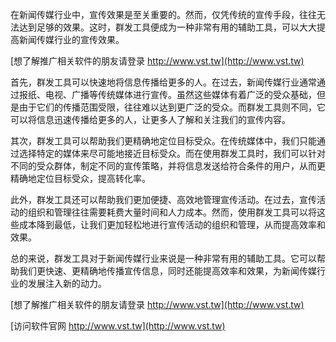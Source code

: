 在新闻传媒行业中，宣传效果是至关重要的。然而，仅凭传统的宣传手段，往往无法达到足够的效果。这时，群发工具便成为一种非常有用的辅助工具，可以大大提高新闻传媒行业的宣传效果。

[想了解推广相关软件的朋友请登录 http://www.vst.tw](http://www.vst.tw)

首先，群发工具可以快速地将信息传播给更多的人。在过去，新闻传媒行业通常通过报纸、电视、广播等传统媒体进行宣传。虽然这些媒体有着广泛的受众基础，但是由于它们的传播范围受限，往往难以达到更广泛的受众。而群发工具则不同，它可以将信息迅速传播给更多的人，让更多人了解和关注我们的宣传内容。

其次，群发工具可以帮助我们更精确地定位目标受众。在传统媒体中，我们只能通过选择特定的媒体来尽可能地接近目标受众。而在使用群发工具时，我们可以针对不同的受众群体，制定不同的宣传策略，并将信息发送给符合条件的用户，从而更精确地定位目标受众，提高转化率。

此外，群发工具还可以帮助我们更加便捷、高效地管理宣传活动。在过去，宣传活动的组织和管理往往需要耗费大量时间和人力成本。然而，使用群发工具可以将这些成本降到最低，让我们更加轻松地进行宣传活动的组织和管理，从而提高效率和效果。

总的来说，群发工具对于新闻传媒行业来说是一种非常有用的辅助工具。它可以帮助我们更快速、更精确地传播宣传信息，同时还能提高效率和效果，为新闻传媒行业的发展注入新的动力。

[想了解推广相关软件的朋友请登录 http://www.vst.tw](http://www.vst.tw)


[访问软件官网 http://www.vst.tw](http://www.vst.tw)
